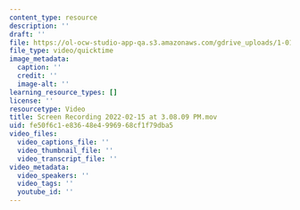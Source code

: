 ```yaml
---
content_type: resource
description: ''
draft: ''
file: https://ol-ocw-studio-app-qa.s3.amazonaws.com/gdrive_uploads/1-010-uncertainty-in-engineering-fall-2008/1nvs80xsYqvVTfGMat_9dWp9IAU14knvW/screen-recording-2022-02-15-at-30809-pm.mov
file_type: video/quicktime
image_metadata:
  caption: ''
  credit: ''
  image-alt: ''
learning_resource_types: []
license: ''
resourcetype: Video
title: Screen Recording 2022-02-15 at 3.08.09 PM.mov
uid: fe50f6c1-e836-48e4-9969-68cf1f79dba5
video_files:
  video_captions_file: ''
  video_thumbnail_file: ''
  video_transcript_file: ''
video_metadata:
  video_speakers: ''
  video_tags: ''
  youtube_id: ''
---
```

